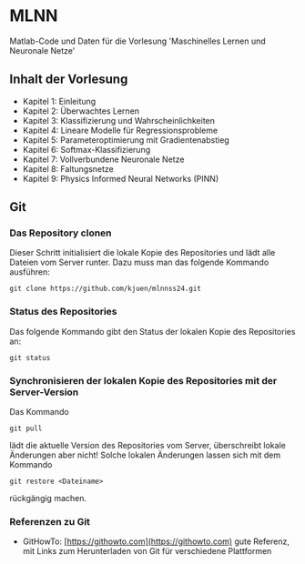 # MLNN

Matlab-Code und Daten für die Vorlesung 'Maschinelles Lernen und Neuronale Netze'


## Inhalt der Vorlesung

  * Kapitel 1: Einleitung
  * Kapitel 2: Überwachtes Lernen
  * Kapitel 3: Klassifizierung und Wahrscheinlichkeiten
  * Kapitel 4: Lineare Modelle für Regressionsprobleme
  * Kapitel 5: Parameteroptimierung mit Gradientenabstieg
  * Kapitel 6: Softmax-Klassifizierung
  * Kapitel 7: Vollverbundene Neuronale Netze
  * Kapitel 8: Faltungsnetze
  * Kapitel 9: Physics Informed Neural Networks (PINN)

## Git

### Das Repository clonen
Dieser Schritt initialisiert die lokale Kopie des Repositories und lädt alle Dateien vom
Server runter. Dazu muss man das folgende Kommando ausführen:

```
git clone https://github.com/kjuen/mlnnss24.git
```

### Status des Repositories
Das folgende Kommando gibt den Status der lokalen Kopie des Repositories an:

```
git status
```

### Synchronisieren der lokalen Kopie des Repositories mit der Server-Version
Das Kommando

```
git pull
```

lädt die aktuelle Version des Repositories vom Server, überschreibt lokale Änderungen aber
nicht! Solche lokalen Änderungen lassen sich mit dem Kommando

```
git restore <Dateiname>
```
rückgängig machen.


### Referenzen zu Git
* GitHowTo: [https://githowto.com](https://githowto.com)
  gute Referenz, mit Links zum Herunterladen von Git für verschiedene Plattformen

